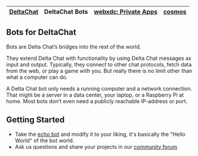 |[DeltaChat](https://github.com/deltachat)|DeltaChat Bots|[webxdc: Private Apps](https://github.com/webxdc)|[cosmos](https://cosmos.delta.chat)|
|----|---|---|---|

## Bots for DeltaChat

Bots are Delta Chat’s bridges into the rest of the world.

They extend Delta Chat with functionality by using Delta Chat messages as input and output. Typically, they connect to other chat protocols, fetch data from the web, or play a game with you. But really there is no limit other than what a computer can do.

A Delta Chat bot only needs a running computer and a network connection. That might be a server in a data center, your laptop, or a Raspberry Pi at home. Most bots don’t even need a publicly reachable IP-address or port.


## Getting Started

- Take the [echo bot](https://github.com/deltachat-bot/echo) and modify it to your liking, it's basically the "Hello World" of the bot world.
- Ask us questions and share your projects in our [community forum](https://support.delta.chat/c/bots)
